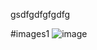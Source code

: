 gsdfgdfgfgdfg

#images1
![image](https://github.com/pradeepyalamasetti/SeleniumNotes/assets/105592177/56181244-e93f-4097-98f7-0215ae11d177)
